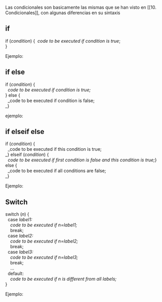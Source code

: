 Las condicionales son basicamente las mismas que se han visto en [[10. Condicionales]], con algunas diferencias en su sintaxis

## if

if (_condition_) {  _code to be executed if condition is true_;  
}

Ejemplo:
<?php  
$t = date("H");  
  
if ($t < "20") {  
  echo "Have a good day!";  
}  
?>

## if else 
if (_condition_) {  
  _code to be executed if condition is true;_  
} else {  
  _code to be executed if condition is false;  
_}

ejemplo:

<?php  
$t = date("H");  
  
if ($t < "20") {  
  echo "Have a good day!";  
} else {  
  echo "Have a good night!";  
}  
?>

## if elseif else
if (_condition_) {  
  _code to be executed if this condition is true;  
_} elseif (_condition_) {  
  _code to be executed if first condition is false and this condition is true;_} else {  
  _code to be executed if all conditions are false;  
_}

Ejemplo: 
<?php  
$t = date("H");  
  
if ($t < "10") {  
  echo "Have a good morning!";  
} elseif ($t < "20") {  
  echo "Have a good day!";  
} else {  
  echo "Have a good night!";  
}  
?>

## Switch

switch (_n_) {  
  case _label1:_  
    _code to be executed if n=label1;_  
    break;  
  case _label2:_  
    _code to be executed if n=label2;_  
    break;  
  case _label3:_  
    _code to be executed if n=label3;_  
    break;  
    ...  
  default:  
    _code to be executed if n is different from all labels;_  
}

Ejemplo:

<?php  
$favcolor = "red";  
  
switch ($favcolor) {  
  case "red":  
    echo "Your favorite color is red!";  
    break;  
  case "blue":  
    echo "Your favorite color is blue!";  
    break;  
  case "green":  
    echo "Your favorite color is green!";  
    break;  
  default:  
    echo "Your favorite color is neither red, blue, nor green!";  
}  
?>